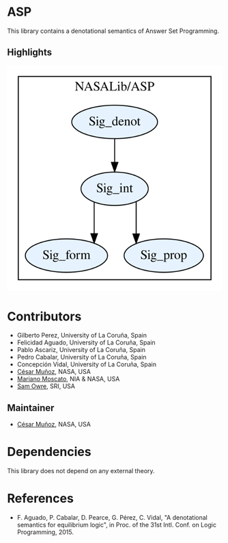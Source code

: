 # ASP

This library contains a denotational semantics of Answer Set Programming.

## Highlights


![dependency graph](./ASP-zoomed.svg "Dependency Graph")

# Contributors
* Gilberto Perez, University of La Coruña, Spain
* Felicidad Aguado, University of La Coruña, Spain
* Pablo Ascariz, University of La Coruña, Spain
* Pedro Cabalar, University of La Coruña, Spain
* Concepción Vidal, University of La Coruña, Spain
* [César Muñoz](http://shemesh.larc.nasa.gov/people/cam), NASA, USA
* [Mariano Moscato](https://www.nianet.org/directory/research-staff/mariano-moscato/), NIA & NASA, USA
* [Sam Owre](http://www.csl.sri.com/users/owre), SRI, USA

## Maintainer
* [César Muñoz](http://shemesh.larc.nasa.gov/people/cam), NASA, USA

# Dependencies
This library does not depend on any external theory.

# References

* F. Aguado, P. Cabalar, D. Pearce, G. Pérez, C. Vidal, "A denotational semantics for equilibrium logic", in Proc. of the  31st Intl. Conf. on Logic Programming, 2015.
